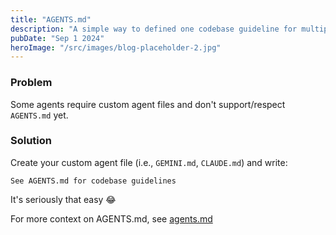 ```yaml
---
title: "AGENTS.md"
description: "A simple way to defined one codebase guideline for multiple agents"
pubDate: "Sep 1 2024"
heroImage: "/src/images/blog-placeholder-2.jpg"
---
```


### Problem

Some agents require custom agent files and don't support/respect `AGENTS.md` yet.

### Solution

Create your custom agent file (i.e., `GEMINI.md`, `CLAUDE.md`) and write:

```
See AGENTS.md for codebase guidelines
```

It's seriously that easy 😂

For more context on AGENTS.md, see [agents.md](https://agents.md/)
